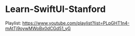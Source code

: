 # Learn-SwiftUI-Stanford

Playlist: https://www.youtube.com/playlist?list=PLpGHT1n4-mAtTj9oywMWoBx0dCGd51_yG
